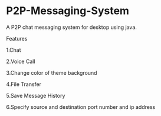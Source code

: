 # P2P-Messaging-System
A P2P chat messaging system for desktop using java.

Features

1.Chat

2.Voice Call

3.Change color of theme background

4.File Transfer

5.Save Message History

6.Specify source and destination port number and ip address

